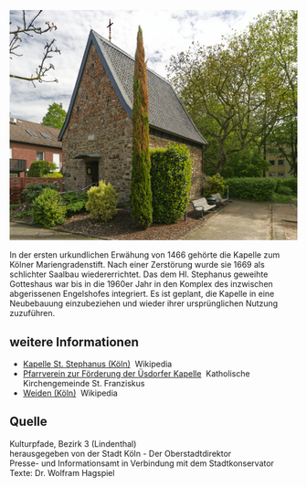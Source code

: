 ![Üsdorfer Kapelle](./images/koelnLindenthal1/p5.jpg)

In der ersten urkundlichen Erwähung von 1466 gehörte die Kapelle zum Kölner Mariengradenstift. Nach einer Zerstörung wurde sie 1669 als schlichter Saalbau wiedererrichtet. Das dem Hl. Stephanus geweihte Gotteshaus war bis in die 1960er Jahr in den Komplex des inzwischen abgerissenen Engelshofes integriert. Es ist geplant, die Kapelle in eine Neubebauung einzubeziehen und wieder ihrer ursprünglichen Nutzung zuzuführen.

## weitere Informationen

*   [Kapelle St. Stephanus (Köln)](https://de.wikipedia.org/wiki/Kapelle_St._Stephanus_(K%C3%B6ln))  Wikipedia
*   [Pfarrverein zur Förderung der Üsdorfer Kapelle](https://www.franziskus.koeln/wir-fuer-sie/verbaende-und-vereine/foerderverein-uesdorfer-kapelle/)  Katholische Kirchengemeinde St. Franziskus
*   [Weiden (Köln)](https://de.wikipedia.org/wiki/Weiden_(K%C3%B6ln))  Wikipedia

## Quelle

Kulturpfade, Bezirk 3 (Lindenthal)  
herausgegeben von der Stadt Köln - Der Oberstadtdirektor  
Presse- und Informationsamt in Verbindung mit dem Stadtkonservator  
Texte: Dr. Wolfram Hagspiel